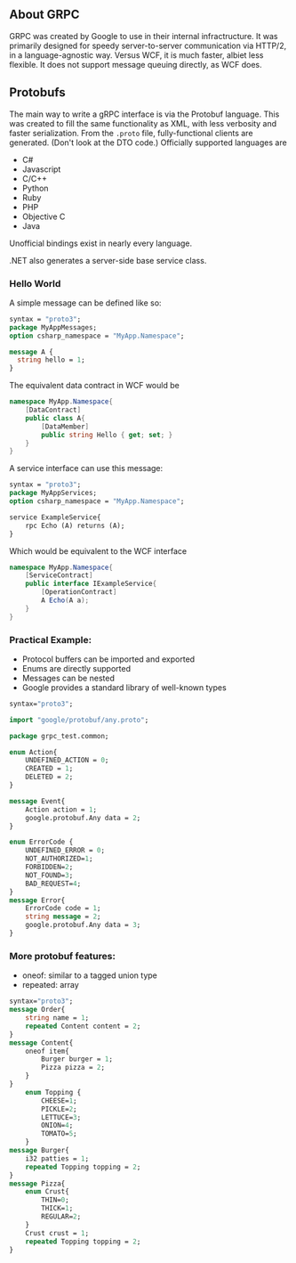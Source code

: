 ## About GRPC

GRPC was created by Google to use in their internal infractructure. It was
primarily designed for speedy server-to-server communication via HTTP/2,
in a language-agnostic way. Versus WCF, it is much faster, albiet less flexible.
It does not support message queuing directly, as WCF does.

## Protobufs
The main way to write a gRPC interface is via the Protobuf language.
This was created to fill the same functionality as XML, with less verbosity and
faster serialization. From the `.proto` file, fully-functional clients are
generated. (Don't look at the DTO code.)
Officially supported languages are 
* C# 
* Javascript
* C/C++
* Python
* Ruby
* PHP
* Objective C
* Java

Unofficial bindings exist in nearly every language.

.NET also generates a server-side base service class.


### Hello World
A simple message can be defined like so:
```proto
syntax = "proto3";
package MyAppMessages;
option csharp_namespace = "MyApp.Namespace";

message A {
  string hello = 1;
}
```
The equivalent data contract in WCF would be
```cs
namespace MyApp.Namespace{
    [DataContract]
    public class A{
        [DataMember]
        public string Hello { get; set; }
    }
}
```
A service interface can use this message:
```proto
syntax = "proto3";
package MyAppServices;
option csharp_namespace = "MyApp.Namespace";

service ExampleService{
    rpc Echo (A) returns (A);
}
```
Which would be equivalent to the WCF interface
```cs
namespace MyApp.Namespace{
    [ServiceContract]
    public interface IExampleService{
        [OperationContract]
        A Echo(A a);
    }
}
```

### Practical Example:
* Protocol buffers can be imported and exported
* Enums are directly supported
* Messages can be nested
* Google provides a standard library of well-known types
```proto
syntax="proto3";

import "google/protobuf/any.proto";

package grpc_test.common;

enum Action{
    UNDEFINED_ACTION = 0;
    CREATED = 1;
    DELETED = 2;
}

message Event{
    Action action = 1;
    google.protobuf.Any data = 2;
}

enum ErrorCode {
    UNDEFINED_ERROR = 0;
    NOT_AUTHORIZED=1;
    FORBIDDEN=2;
    NOT_FOUND=3;
    BAD_REQUEST=4;
}
message Error{
    ErrorCode code = 1;
    string message = 2;
    google.protobuf.Any data = 3;
}
```

### More protobuf features:
* oneof: similar to a tagged union type
* repeated: array
```proto
syntax="proto3";
message Order{
    string name = 1;
    repeated Content content = 2;
}
message Content{
    oneof item{
        Burger burger = 1;
        Pizza pizza = 2;
    }
}
    enum Topping {
        CHEESE=1;
        PICKLE=2;
        LETTUCE=3;
        ONION=4;
        TOMATO=5;
    }
message Burger{
    i32 patties = 1;
    repeated Topping topping = 2;
}
message Pizza{
    enum Crust{
        THIN=0;
        THICK=1;
        REGULAR=2;
    }
    Crust crust = 1;
    repeated Topping topping = 2;
}
```
